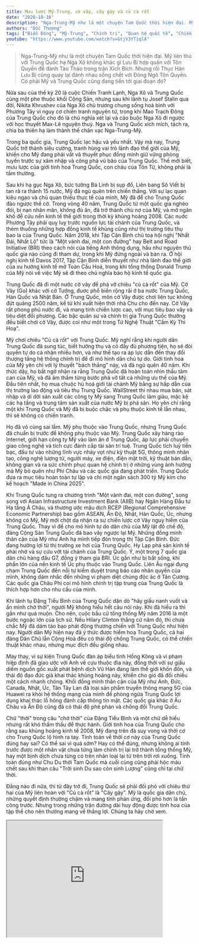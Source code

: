 ```yaml
---
title: Mưu lược Mỹ-Trung, cờ vây, cây gậy và củ cà rốt
date: "2020-10-16"
description: "Nga-Trung-Mỹ như là một chuyện Tam Quốc thời hiện đại. Mỹ liên thủ với Trung Quốc hạ Nga Xô không khác gì Lưu Bị hợp quân với Tôn Quyền để đánh Tào Tháo trong trận Xích Bích. Nhưng rồi Thục Hán Lưu Bị cũng quay lại đánh nhau sống chết với Đông Ngô Tôn Quyền. Có phải Mỹ và Trung Quốc cũng đang tiến tới giai đoạn đó?"
authors: "Dốc Thượng"
tags: ["Biển Đông", "Mỹ-Trung", "Chính trị", "Quan hệ quốc tế", "Chiến tranh"]
youtube: "https://www.youtube.com/watch?v=GtjV3YTiqlA"
---
```


>Nga-Trung-Mỹ như là một chuyện Tam Quốc thời hiện đại. Mỹ liên thủ với Trung Quốc hạ Nga Xô không khác gì Lưu Bị hợp quân với Tôn Quyền để đánh Tào Tháo trong trận Xích Bích. Nhưng rồi Thục Hán Lưu Bị cũng quay lại đánh nhau sống chết với Đông Ngô Tôn Quyền. Có phải Mỹ và Trung Quốc cũng đang tiến tới giai đoạn đó?

Nửa sau của thế kỷ 20 là cuộc Chiến Tranh Lạnh, Nga Xô và Trung Quốc cùng một phe thuộc khối Cộng Sản, nhưng sau khi lãnh tụ Josef Stalin qua đời, Nikita Khrushev của Nga Xô chủ trương chung sống hoà bình với Phương Tây vì nguy cơ chiến tranh nguyên tử, trong khi Mao Trạch Đông của Trung Quốc cho đó là chủ nghĩa xét lại và cáo buộc Nga Xô đi ngược với học thuyết Max-Lê nguyên thuỷ. Nga và Trung Quốc xích mích, tách ra, chia ba thiên hạ làm thành thế chân vạc Nga-Trung-Mỹ. 

Trong ba quốc gia, Trung Quốc lạc hậu và yếu nhất. Vậy mà nay, Trung Quốc trở thành siêu cường, tranh hùng vai trò lãnh đạo thế giới của Mỹ, khiến cho Mỹ đang phải vất vã thuyết phục đồng minh giữ vững phòng tuyến trước sự xâm nhập và công phá vũ bão của Trung Quốc. Thế mới biết, mưu lược của giới tinh hoa Trung Quốc, con cháu của Tôn Tử, không phải là tầm thường.

Sau khi hạ gục Nga Xô, bức tường Bá Linh bị sụp đổ, Liên bang Sô Viết bị tan rã ra thành 15 nước, Mỹ đã ngủ quên trên chiến thắng. Với sự lạc quan kiêu ngạo và chủ quan thiếu thực tế của mình, Mỹ đã để cho Trung Quốc đảo ngược thế cờ. Trong vòng 40 năm, Trung Quốc từ một quốc gia nghèo đói, bị nạn nhân mãn, không đủ ăn, đã trở thành chủ nợ của Mỹ, và mở ngân khố để cứu nền kinh tế thế giới trong thời kỳ khủng hoảng 2008. Các nuớc Phương Tây phải quỵ luỵ trước nguồn lực tài chánh của Trung Quốc, và thèm thuồng những hợp đồng kinh tế khủng cũng như thị trường tiêu thụ bao la của Trung Quốc. Năm 2018, khi Tập Cận Bình chủ toạ hội nghị "Nhất Đái, Nhất Lộ" tức là "Một vành đai, một con đường" hay Belt and Road Initiative (BRI) theo cách nói của tiếng Anh thông dụng, hầu như nguyên thủ quốc gia nào cũng đi tham dự, trong khi Mỹ đứng ngoài và bàn ra. Ở hội nghị kinh tế Davos 2017, Tập Cận Bình diễn thuyết như nhà lãnh đao thế giới của xu hướng kinh tế mở Toàn Cầu Hoá, trong khi tổng thống Donald Trump của Mỹ nói về việc Mỹ sẽ đi theo chủ nghĩa bảo hộ kinh tế quốc gia.

Trung Quốc đã đi một nước cờ vây để phá vỡ chiêu "củ cà rốt" của Mỹ. Cờ Vây (Go) khác với cờ Tướng, đuơc phổ biến rộng rãi ở ba nước Trung Quốc, Hàn Quốc và Nhật Bản. Ở Trung Quốc, môn cờ Vây được chơi liên tục không đứt quãng 2500 năm, kể từ khi xuất hiện thời nhà Chu cho đến nay. Cờ Vây rất phong phú nước đi, và mang tính chiến lược cao, với mục tiêu bao vây và tiêu diệt đối phương. Các bậc quân sư và chính trị gia Trung Quốc thường đều biết chơi cờ Vây, được coi như một trong Tứ Nghệ Thuật "Cầm Kỳ Thi Hoạ".

Mỹ chơi chiêu "Củ cà rốt" với Trung Quốc. Mỹ nghĩ rằng khi người dân Trung Quốc đã sung túc, biết hưởng thụ và có đầy đủ phương tiện, họ sẽ đòi quyền tự do cá nhân nhiều hơn, và như thế tạo ra áp lực dẫn đến thay đổi thượng tầng hệ thống chính trị để đi mô hình dân chủ tự do. Giới tinh hoa của Mỹ yên chí với lý thuyết "bách thắng" này, và đã ngũ quên 40 năm. Khi thức dậy, họ bất ngờ nhận ra rằng Trung Quốc đã hoàn toàn nhìn thấu tâm can của Mỹ, và đã âm thầm từng bước phá vỡ tất cả những ưu thế của Mỹ. Đầu tiên nhất, họ mua chuộc hủ hoá giới tài chánh Mỹ bằng sự hấp dẫn của thị trường lao động và tiêu thụ Trung Quốc. WallStreet thi nhau mua bán, sát nhập và di dời sản xuất các công ty Mỹ sang Trung Quốc làm giàu, mặc kệ các hạ tầng và trung tâm sản xuất của nước Mỹ bị phá sản. Họ yên chí rằng một khi Trung Quốc và Mỹ đã bị buộc chặc và phụ thuộc kinh tế lẫn nhau, thì sẽ không có chiến tranh.

Họ đã vô cùng sai lầm. Mỹ phụ thuộc vào Trung Quốc, nhưng Trung Quốc đã chuẩn bị trước để không phụ thuộc vào Mỹ. Trung Quốc xây hàng rào Internet, giới hạn công ty Mỹ vào làm ăn ở Trung Quốc, áp lực phải chuyển giao công nghệ và tích cực đánh cắp tài sản trí tuệ. Trung Quốc tích luỹ tiền bạc, đầu tư vào những lĩnh vực nhảy vọt như kỹ thuật 5G, thông minh nhân tạo, công nghệ lượng tử, người máy, xe điện, điện mặt trời, kỹ thuật bán dẫn, không gian và ra sức chinh phục quan hệ chính trị ở những vùng ảnh hưởng mà Mỹ bỏ quên như Phi Châu và các quốc gia đang phát triển. Trung Quốc đưa ra mục tiêu hoàn toàn tự lập và chi một ngân sách 300 tỷ Mỹ kim cho kế hoạch "Made in China 2025".

Khi Trung Quốc tung ra chương trình "Một vành đai, một con đường", song song với Asian Infrastructure Investment Bank (AIIB) hay Ngân Hàng Đầu tư Hạ tầng Á Châu, và thương ước mậu dịch RCEP (Regional Comprehensive Economic Partnership) bao gồm ASEAN, Ấn Độ, Nhật, Hàn Quốc, Úc, nhưng không có Mỹ, Mỹ mới chột dạ nhận ra sự chiến lược cờ Vây nguy hiểm của Trung Quốc. Thay vì để cho mô hình tự do dân chủ của Mỹ lật đổ chế độ, đảng Cộng Sản Trung Quốc đã bao vây ngược lại Mỹ. Những đồng minh thân cận của Mỹ như Anh hạ mình tiếp đón trọng thị Tập Cận Bình. Đức đang hưởng lợi từ thị trường xe hơi của Trung Quốc. Hy Lạp phá sản kinh tế phải nhờ và sự cứu vớt tài chánh của Trung Quốc. Ý, một trong 7 quốc gia dân chủ hàng đầu G7, đồng ý tham gia BRI. Úc gần như bị bắt sống, khi phần lớn của nền kinh tế Úc phụ thuộc vào Trung Quốc. Liên Âu ngại đụng chạm Trung Quốc đến nỗi tự kiểm duyệt trong báo cáo nhân quyền của mình, không dám nhắc đến những vi phạm diệt chủng độc ác ở Tân Cương. Các quốc gia Châu Phi coi mô hình chính trị tập trung của Trung Quốc là thích hợp hơn cho nhu cầu của mình.

Khi lãnh tụ Đặng Tiểu Bình của Trung Quốc dặn dò "hãy giấu nanh vuốt và ẩn mình chờ thời", người Mỹ không hiểu hết câu nói này. Khi đã hiểu ra thì gần như quá muộn. Cho nên, cuộc bầu cử tổng thống Mỹ năm 2016 là một bước ngoặc lớn của lịch sử. Nếu Hilary Clinton thắng cử năm đó, thì chưa chắc Mỹ đã dám táo bạo phát động thương chiến với Trung Quốc như hiện nay. Người dân Mỹ hiện nay đã ý thức được hiểm hoạ Trung Quốc, cả hai đảng Dân Chủ lẫn Cộng Hoà đều có thái độ chống Trung Quốc, có thể chiến thuật khác nhau, nhưng mục đích đều giống nhau. 

May thay, vì sự kiện Trung Quốc đàn áp biểu tình Hồng Kông và vi phạm hiệp định đã giao ước với Anh về cựu thuộc đia này, đồng thời với sự giấu diếm nguồn gốc xuất phát bệnh dịch Vũ Hán đang làm thế giới khốn đốn, và thái độ đạo đức giả khai thác khủng hoảng này, khiến cho gió đã đổi chiều một cách nhanh chóng. Khối đồng minh thân cận của Mỹ như Anh, Đức, Canada, Nhật, Úc, Tân Tây Lan đã loại sản phẩm truyền thông mạng 5G của Huawei ra khỏi hệ thống mạng của mình để phòng ngừa Trung Quốc lợi dụng khai thác lỗ hỏng đánh cắp thông tin mật. Các quốc gia khác ở Âu Châu và Ấn Độ cũng đã có thái độ phê phán và chống đối Trung Quốc.

Chữ "thời" trong câu "chờ thời" của Đặng Tiểu Bình và một chữ dễ hiểu nhưng rất khó thẩm thấu để thực hành. Giới tinh hoa của Trung Quốc cho rằng sau khủng hoảng kinh tế 2008, Mỹ đang trên đà suy vong và thời cơ cho Trung Quốc lộ hình ra tay. Tính toán về thời cơ này của Trung Quốc đúng hay sai? Có thể sai vì quá sớm? Hay có thể đúng, nhưng không ai tính trước được một nhân vật chưa từng làm chính trị lại trở thành tổng thống Mỹ, hay một bịnh dịch chưa từng có trên nhân loại lại từ trên trời rơi xuống. Tính toán đúng như Chu Du thời Tam Quốc mà cuối cùng cũng phải hộc máu chết sau khi than câu "Trời sinh Du sao còn sinh Lượng" cũng chỉ tại chữ thời.

Đằng nào đi nữa, thì từ đây trở đi, Trung Quốc sẽ phải đối phó với chiêu thứ hai của Mỹ liên hoàn với "Củ cà rốt" là "Cây gậy". Mỹ là quốc gia dân chủ, những quyết định thường chậm và mang tính phản ứng, đối phó hơn là tấn công trước. Nhưng trong những trận đường dài huy động được tinh hoa của tập thể cho nên thường mang về thắng lợi. Chúng ta hãy chờ xem.

<iframe width="420" height="315" src="https://www.youtube.com/embed/GtjV3YTiqlA"></iframe>


 